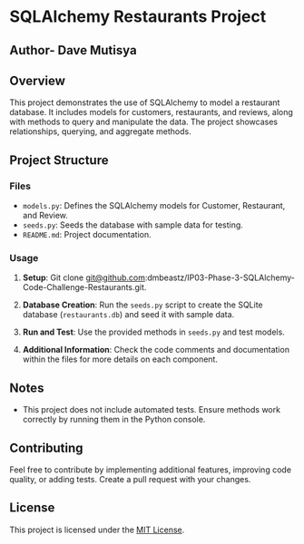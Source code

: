# SQLAlchemy Restaurants Project
## Author- Dave Mutisya
## Overview
This project demonstrates the use of SQLAlchemy to model a restaurant database. It includes models for customers, restaurants, and reviews, along with methods to query and manipulate the data. The project showcases relationships, querying, and aggregate methods.

## Project Structure

### Files
- `models.py`: Defines the SQLAlchemy models for Customer, Restaurant, and Review.
- `seeds.py`: Seeds the database with sample data for testing.
- `README.md`: Project documentation.

### Usage
1. **Setup**: Git clone git@github.com:dmbeastz/IP03-Phase-3-SQLAlchemy-Code-Challenge-Restaurants.git.
  

2. **Database Creation**: Run the `seeds.py` script to create the SQLite database (`restaurants.db`) and seed it with sample data.
 

3. **Run and Test**: Use the provided methods in `seeds.py` and test models. 

4. **Additional Information**: Check the code comments and documentation within the files for more details on each component.


## Notes
- This project does not include automated tests. Ensure methods work correctly by running them in the Python console.


## Contributing
Feel free to contribute by implementing additional features, improving code quality, or adding tests. Create a pull request with your changes.

## License
This project is licensed under the [MIT License](LICENSE).
